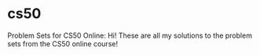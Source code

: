 # cs50
Problem Sets for CS50 Online: 
Hi! These are all my solutions to the problem sets from the CS50 online course!
